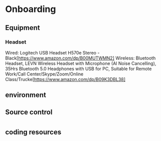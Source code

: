 # Onboarding

## Equipment

### Headset
Wired: Logitech USB Headset H570e Stereo - Black[https://www.amazon.com/dp/B00MUTWMN2]
Wireless: Bluetooth Headset, LEVN Wireless Headset with Microphone (AI Noise Cancelling), 35Hrs Bluetooth 5.0 Headphones with USB for PC, Suitable for Remote Work/Call Center/Skype/Zoom/Online Class/Trucke[https://www.amazon.com/dp/B09K3DBL38]
## environment


## Source control

# 


## coding resources

